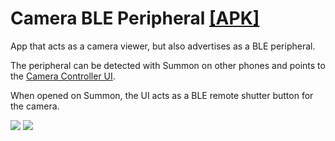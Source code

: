 Camera BLE Peripheral [[APK]](app/app-release.apk)
===========================

App that acts as a camera viewer, but also advertises as a BLE peripheral.

The peripheral can be detected with Summon on other phones and points to the [Camera Controller UI](../../../../user-interfaces/examples/camera).

When opened on Summon, the UI acts as a BLE remote shutter button for the camera.

<img src="http://i.giphy.com/xT4uQu6eL2MYdxZ65G.gif"/>
<img src="http://i.giphy.com/3o6EhNMUgoUgnf0fQs.gif"/>